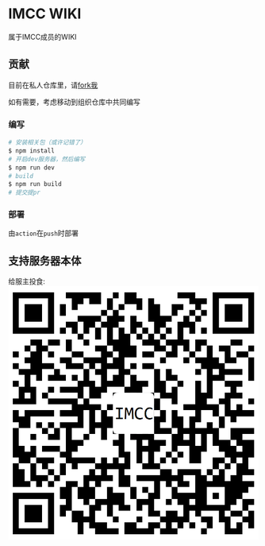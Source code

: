 # IMCC WIKI
属于IMCC成员的WIKI

## 贡献
目前在私人仓库里，请[fork我](https://github.com/Nalleyer/IMCCWIKI)

如有需要，考虑移动到组织仓库中共同编写

### 编写
``` bash
# 安装相关包（或许记错了）
$ npm install
# 开启dev服务器，然后编写
$ npm run dev
# build
$ npm run build
# 提交提pr
```

### 部署
由`action`在`push`时部署


## 支持服务器本体
给服主投食:
![给服主投食](./pay.png)